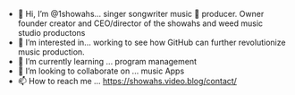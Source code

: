 - 👋 Hi, I’m @1showahs... singer songwriter music 🎵 producer. Owner founder creator and CEO/director of the showahs and weed music studio productons
- 👀 I’m interested in... working to see how GitHub can further revolutionize music production.
- 🌱 I’m currently learning ... program management
- 💞️ I’m looking to collaborate on ... music Apps
- 📫 How to reach me ... https://showahs.video.blog/contact/

<!---
1showahs/1showahs is a ✨ special ✨ repository because its `README.md` (this file) appears on your GitHub profile.
You can click the Preview link to take a look at your changes.
--->
